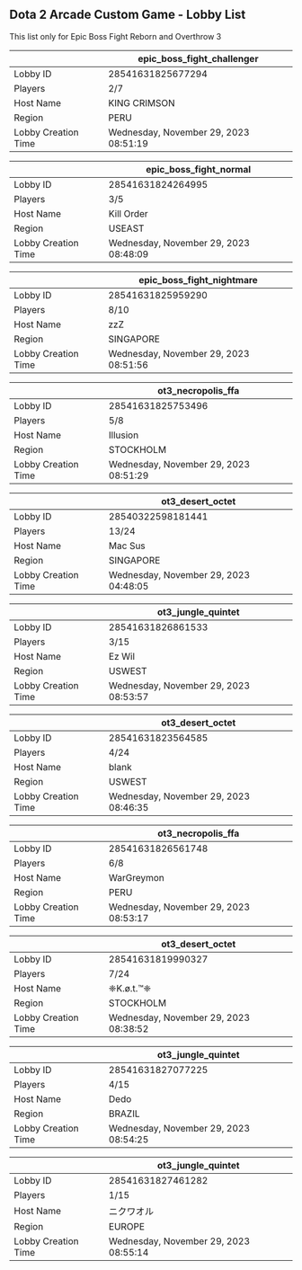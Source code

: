 ## Dota 2 Arcade Custom Game - Lobby List

This list only for Epic Boss Fight Reborn and Overthrow 3

|  | epic_boss_fight_challenger |
| ------ | ------ |
| Lobby ID | 28541631825677294 |
| Players | 2/7 |
| Host Name | KING  CRIMSON |
| Region | PERU |
| Lobby Creation Time | Wednesday, November 29, 2023 08:51:19 |


|  | epic_boss_fight_normal |
| ------ | ------ |
| Lobby ID | 28541631824264995 |
| Players | 3/5 |
| Host Name | Kill Order |
| Region | USEAST |
| Lobby Creation Time | Wednesday, November 29, 2023 08:48:09 |


|  | epic_boss_fight_nightmare |
| ------ | ------ |
| Lobby ID | 28541631825959290 |
| Players | 8/10 |
| Host Name | zzZ |
| Region | SINGAPORE |
| Lobby Creation Time | Wednesday, November 29, 2023 08:51:56 |


|  | ot3_necropolis_ffa |
| ------ | ------ |
| Lobby ID | 28541631825753496 |
| Players | 5/8 |
| Host Name | Illusion |
| Region | STOCKHOLM |
| Lobby Creation Time | Wednesday, November 29, 2023 08:51:29 |


|  | ot3_desert_octet |
| ------ | ------ |
| Lobby ID | 28540322598181441 |
| Players | 13/24 |
| Host Name | Mac Sus |
| Region | SINGAPORE |
| Lobby Creation Time | Wednesday, November 29, 2023 04:48:05 |


|  | ot3_jungle_quintet |
| ------ | ------ |
| Lobby ID | 28541631826861533 |
| Players | 3/15 |
| Host Name | Ez Wil |
| Region | USWEST |
| Lobby Creation Time | Wednesday, November 29, 2023 08:53:57 |


|  | ot3_desert_octet |
| ------ | ------ |
| Lobby ID | 28541631823564585 |
| Players | 4/24 |
| Host Name | blank |
| Region | USWEST |
| Lobby Creation Time | Wednesday, November 29, 2023 08:46:35 |


|  | ot3_necropolis_ffa |
| ------ | ------ |
| Lobby ID | 28541631826561748 |
| Players | 6/8 |
| Host Name | WarGreymon |
| Region | PERU |
| Lobby Creation Time | Wednesday, November 29, 2023 08:53:17 |


|  | ot3_desert_octet |
| ------ | ------ |
| Lobby ID | 28541631819990327 |
| Players | 7/24 |
| Host Name | ❈K.ø.t.™❈ |
| Region | STOCKHOLM |
| Lobby Creation Time | Wednesday, November 29, 2023 08:38:52 |


|  | ot3_jungle_quintet |
| ------ | ------ |
| Lobby ID | 28541631827077225 |
| Players | 4/15 |
| Host Name | Dedo |
| Region | BRAZIL |
| Lobby Creation Time | Wednesday, November 29, 2023 08:54:25 |


|  | ot3_jungle_quintet |
| ------ | ------ |
| Lobby ID | 28541631827461282 |
| Players | 1/15 |
| Host Name | ニクワオル |
| Region | EUROPE |
| Lobby Creation Time | Wednesday, November 29, 2023 08:55:14 |


